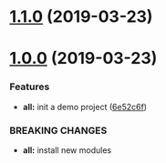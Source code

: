 # [1.1.0](https://github.com/perfectShit/autobuild/compare/v1.0.0...v1.1.0) (2019-03-23)



# [1.0.0](https://github.com/perfectShit/autobuild/compare/6e52c6f...v1.0.0) (2019-03-23)


### Features

* **all:** init a demo project ([6e52c6f](https://github.com/perfectShit/autobuild/commit/6e52c6f))


### BREAKING CHANGES

* **all:** install new modules



